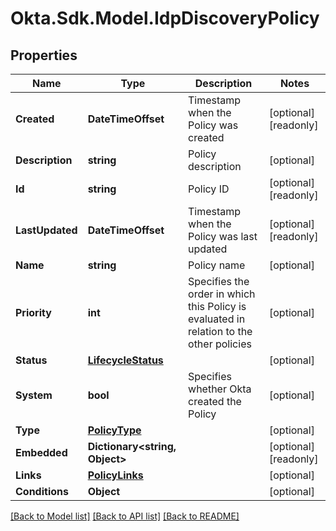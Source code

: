 # Okta.Sdk.Model.IdpDiscoveryPolicy

## Properties

Name | Type | Description | Notes
------------ | ------------- | ------------- | -------------
**Created** | **DateTimeOffset** | Timestamp when the Policy was created | [optional] [readonly] 
**Description** | **string** | Policy description | [optional] 
**Id** | **string** | Policy ID | [optional] [readonly] 
**LastUpdated** | **DateTimeOffset** | Timestamp when the Policy was last updated | [optional] [readonly] 
**Name** | **string** | Policy name | [optional] 
**Priority** | **int** | Specifies the order in which this Policy is evaluated in relation to the other policies | [optional] 
**Status** | [**LifecycleStatus**](LifecycleStatus.md) |  | [optional] 
**System** | **bool** | Specifies whether Okta created the Policy | [optional] 
**Type** | [**PolicyType**](PolicyType.md) |  | [optional] 
**Embedded** | **Dictionary&lt;string, Object&gt;** |  | [optional] [readonly] 
**Links** | [**PolicyLinks**](PolicyLinks.md) |  | [optional] 
**Conditions** | **Object** |  | [optional] 

[[Back to Model list]](../README.md#documentation-for-models) [[Back to API list]](../README.md#documentation-for-api-endpoints) [[Back to README]](../README.md)

